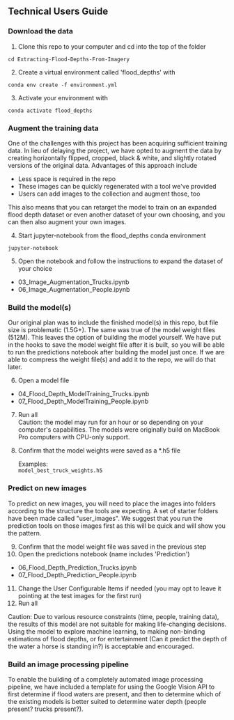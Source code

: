 Technical Users Guide
---------------------------

### Download the data

 1. Clone this repo to your computer and cd into the top of the folder    

 `cd Extracting-Flood-Depths-From-Imagery`

 2. Create a virtual environment called 'flood_depths' with     

  `conda env create -f environment.yml`

 3. Activate your environment with

  `conda activate flood_depths`

### Augment the training data

One of the challenges with this project has been acquiring sufficient training data. In lieu of delaying the project, we have opted to augment the data by creating horizontally flipped, cropped, black & white, and slightly rotated versions of the original data.
Advantages of this approach include   
 - Less space is required in the repo
 - These images can be quickly regenerated with a tool we've provided
 - Users can add images to the collection and augment those, too

This also means that you can retarget the model to train on an expanded flood depth dataset or even another dataset of your own choosing, and you can then also augment your own images.

 4. Start jupyter-notebook from the flood_depths conda environment

   `jupyter-notebook`

 5. Open the notebook and follow the instructions to expand the dataset of your choice

   -   03_Image_Augmentation_Trucks.ipynb        
   -   06_Image_Augmentation_People.ipynb        


### Build the model(s)

Our original plan was to include the finished model(s) in this repo, but file size is problematic (1.5G+). The same was true of the model weight files (512M). This leaves the option of building the model yourself. We have put in the hooks to save the model weight file after it is built, so you will be able to run the predictions notebook after building the model just once. If we are able to compress the weight file(s) and add it to the repo, we will do that later.

 6. Open a model file

   -   04_Flood_Depth_ModelTraining_Trucks.ipynb    
   -   07_Flood_Depth_ModelTraining_People.ipynb


 7. Run all       
    Caution: the model may run for an hour or so depending on your computer's capabilities. The models were originally build on MacBook Pro computers with CPU-only support.

 8. Confirm that the model weights were saved as a *.h5 file

     Examples:    
         `model_best_truck_weights.h5`    

### Predict on new images    

To predict on new images, you will need to place the images into folders according to the structure the tools are expecting. A set of starter folders have been made called "user_images". We suggest that you run the prediction tools on those images first as this will be quick and will show you the pattern.    

 9. Confirm that the model weight file was saved in the previous step    
10. Open the predictions notebook (name includes 'Prediction')        
   -   06_Flood_Depth_Prediction_Trucks.ipynb
   -   07_Flood_Depth_Prediction_People.ipynb

11. Change the User Configurable Items if needed (you may opt to leave it pointing at the test images for the first run)    
12. Run all    

Caution: Due to various resource constraints (time, people, training data), the results of this model are not suitable for making life-changing decisions. Using the model to explore machine learning, to making non-binding estimations of flood depths, or for entertainment (Can it predict the depth of the water a horse is standing in?) is acceptable and encouraged.

### Build an image processing pipeline

To enable the building of a completely automated image processing pipeline, we have included a template for using the Google Vision API to first determine if flood waters are present, and then to determine which of the existing models is better suited to determine water depth (people present? trucks present?).
